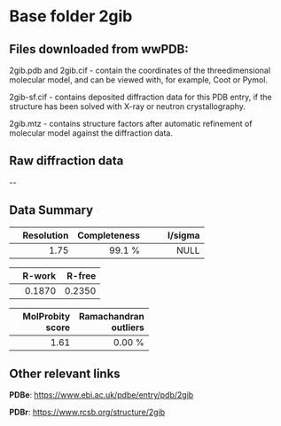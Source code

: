 # Base folder 2gib

## Files downloaded from wwPDB:

2gib.pdb and 2gib.cif - contain the coordinates of the threedimensional molecular model, and can be viewed with, for example, Coot or Pymol.

2gib-sf.cif - contains deposited diffraction data for this PDB entry, if the structure has been solved with X-ray or neutron crystallography.

2gib.mtz - contains structure factors after automatic refinement of molecular model against the diffraction data.

## Raw diffraction data

--<br> 

## Data Summary
|   | Resolution | Completeness| I/sigma |
|---|-------------:|----------------:|--------------:|
|   |1.75|99.1  %|<img width=50/>NULL |

|   | **R-work**| **R-free**   
|---|-------------:|----------------:|           
||0.1870|0.2350|

|   |**MolProbity<br>score**| **Ramachandran<br>outliers** 
|---|-------------:|----------------:|
||1.61|0.00 %|

## Other relevant links 
**PDBe**:  https://www.ebi.ac.uk/pdbe/entry/pdb/2gib
 
**PDBr**: https://www.rcsb.org/structure/2gib 

